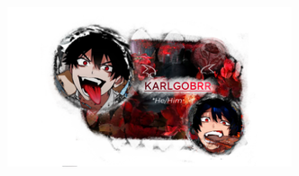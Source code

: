 ![image alt](https://github.com/KarlGoBrr/KarlGoBrr/blob/7159a9be0b98542bed1edee979f8faa501826b16/New%20Drawing%20(94).png)
